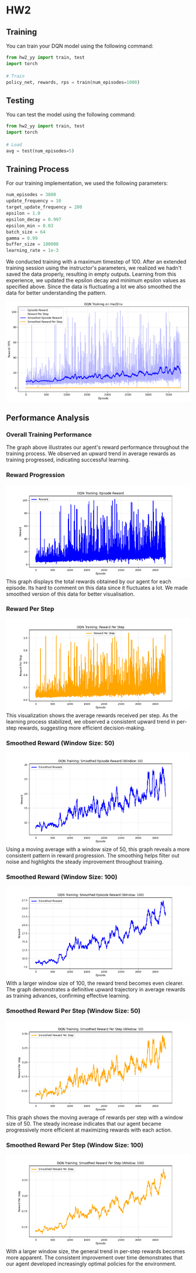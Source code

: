 # HW2


## Training

You can train your DQN model using the following command:
```python
from hw2_yy import train, test
import torch

# Train
policy_net, rewards, rps = train(num_episodes=1000)
```


## Testing

You can test the model using the following command:
```python
from hw2_yy import train, test
import torch

# Load
avg = test(num_episodes=5)
```

## Training Process

For our training implementation, we used the following parameters:

```python
num_episodes = 3800
update_frequency = 10
target_update_frequency = 200
epsilon = 1.0
epsilon_decay = 0.997
epsilon_min = 0.03
batch_size = 64
gamma = 0.99
buffer_size = 100000
learning_rate = 1e-3
```

We conducted training with a maximum timestep of 100. After an extended training session using the instructor's parameters, we realized we hadn't saved the data properly, resulting in empty outputs. Learning from this experience, we updated the epsilon decay and minimum epsilon values as specified above. Since the data is fluctuating a lot we also smoothed the data for better understanding the pattern. 

![DQN Training Plot](/dqn_training_plot.png)

## Performance Analysis

### Overall Training Performance
The graph above illustrates our agent's reward performance throughout the training process. We observed an upward trend in average rewards as training progressed, indicating successful learning.

### Reward Progression
![Reward](/reward.png)
This graph displays the total rewards obtained by our agent for each episode. Its hard to comment on this data since it fluctuates a lot. We made smoothed version of this data for better visualisation.

### Reward Per Step
![RPS](/rps.png)
This visualization shows the average rewards received per step. As the learning process stabilized, we observed a consistent upward trend in per-step rewards, suggesting more efficient decision-making.

### Smoothed Reward (Window Size: 50)
![Smoothed Reward 50](/smoothed_reward_50.png)
Using a moving average with a window size of 50, this graph reveals a more consistent pattern in reward progression. The smoothing helps filter out noise and highlights the steady improvement throughout training.

### Smoothed Reward (Window Size: 100)
![Smoothed Reward 100](/smoothed_reward_100.png)
With a larger window size of 100, the reward trend becomes even clearer. The graph demonstrates a definitive upward trajectory in average rewards as training advances, confirming effective learning.

### Smoothed Reward Per Step (Window Size: 50)
![Smoothed RPS 50](/smoothed_rps_50.png)
This graph shows the moving average of rewards per step with a window size of 50. The steady increase indicates that our agent became progressively more efficient at maximizing rewards with each action.

### Smoothed Reward Per Step (Window Size: 100)
![Smoothed RPS 100](/smoothed_rps_100.png)
With a larger window size, the general trend in per-step rewards becomes more apparent. The consistent improvement over time demonstrates that our agent developed increasingly optimal policies for the environment.

